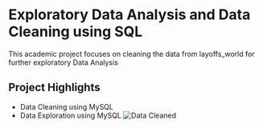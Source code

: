 # Exploratory Data Analysis and Data Cleaning using SQL
This academic project focuses on cleaning the data from layoffs_world for further exploratory Data Analysis
## Project Highlights
- Data Cleaning using MySQL
- Data Exploration using MySQL
![Data Cleaned](github.com/Rishi0581/SQL_Project/blob/e6742d4d7474299369a0473b2d930fa2f6543219/Data%20Cleaning.PNG)
